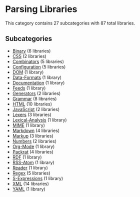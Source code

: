 # Parsing Libraries

This category contains 27 subcategories with 87 total libraries.

## Subcategories

- [Binary](Binary.md) (6 libraries)
- [CSS](CSS.md) (2 libraries)
- [Combinators](Combinators.md) (5 libraries)
- [Configuration](Configuration.md) (5 libraries)
- [DOM](DOM.md) (1 library)
- [Data-Formats](Data-Formats.md) (1 library)
- [Documentation](Documentation.md) (1 library)
- [Feeds](Feeds.md) (1 library)
- [Generators](Generators.md) (2 libraries)
- [Grammar](Grammar.md) (8 libraries)
- [HTML](HTML.md) (10 libraries)
- [JavaScript](JavaScript.md) (2 libraries)
- [Lexers](Lexers.md) (3 libraries)
- [Lexical-Analysis](Lexical-Analysis.md) (1 library)
- [MIME](MIME.md) (1 library)
- [Markdown](Markdown.md) (4 libraries)
- [Markup](Markup.md) (3 libraries)
- [Numbers](Numbers.md) (2 libraries)
- [Org-Mode](Org-Mode.md) (1 library)
- [Packrat](Packrat.md) (4 libraries)
- [RDF](RDF.md) (1 library)
- [RSS-Atom](RSS-Atom.md) (1 library)
- [Reader](Reader.md) (1 library)
- [Regex](Regex.md) (5 libraries)
- [S-Expressions](S-Expressions.md) (1 library)
- [XML](XML.md) (14 libraries)
- [YAML](YAML.md) (1 library)
